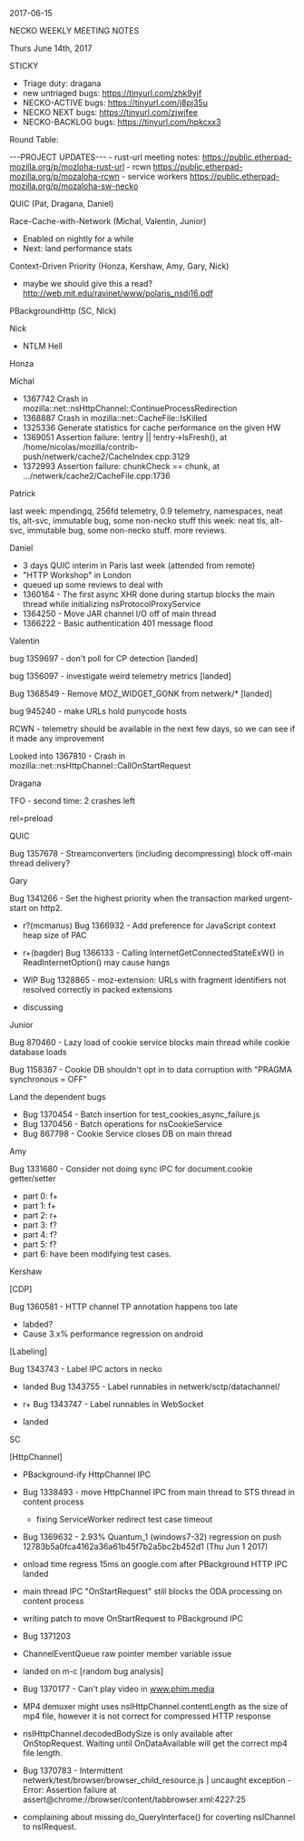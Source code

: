 2017-06-15

NECKO WEEKLY MEETING NOTES

Thurs June 14th, 2017

STICKY

- Triage duty: dragana
-  new untriaged bugs: https://tinyurl.com/zhk9yjf
- NECKO-ACTIVE bugs: https://tinyurl.com/j8pj35u
- NECKO NEXT bugs: https://tinyurl.com/zjwjfee
- NECKO-BACKLOG bugs:  https://tinyurl.com/hpkcxx3

Round Table:

---PROJECT UPDATES---
    - rust-url meeting notes: https://public.etherpad-mozilla.org/p/mozloha-rust-url
    - rcwn https://public.etherpad-mozilla.org/p/mozaloha-rcwn
    - service workers https://public.etherpad-mozilla.org/p/mozaloha-sw-necko

QUIC  (Pat, Dragana, Daniel)

Race-Cache-with-Network (Michal, Valentin, Junior)

- Enabled on nightly for a while
- Next: land performance stats

Context-Driven Priority  (Honza, Kershaw, Amy, Gary, Nick)

- maybe we should give this a read? http://web.mit.edu/ravinet/www/polaris_nsdi16.pdf

PBackgroundHttp (SC, NIck)

Nick

- NTLM Hell

Honza

Michal

- 1367742 Crash in mozilla::net::nsHttpChannel::ContinueProcessRedirection
- 1368887 Crash in mozilla::net::CacheFile::IsKilled
- 1325336 Generate statistics for cache performance on the given HW
- 1369051 Assertion failure: !entry || !entry->IsFresh(), at /home/nicolas/mozilla/contrib-push/netwerk/cache2/CacheIndex.cpp:3129
- 1372993 Assertion failure: chunkCheck == chunk, at …/netwerk/cache2/CacheFile.cpp:1736

Patrick

  last week: mpendingq, 256fd telemetry, 0.9 telemetry, namespaces, neat tls, alt-svc, immutable bug, some non-necko stuff
  this week: neat tls, alt-svc, immutable bug, some non-necko stuff. more reviews.

Daniel

  - 3 days QUIC interim in Paris last week (attended from remote)
  - "HTTP Workshop" in London
  - queued up some reviews to deal with
  - 1360164 - The first async XHR done during startup blocks the main thread while initializing nsProtocolProxyService
  - 1364250 - Move JAR channel I/O off of main thread
  - 1366222  - Basic authentication 401 message flood

Valentin

bug 1359697 - don't poll for CP detection [landed]

bug 1356097 - investigate weird telemetry metrics [landed]

Bug 1368549 - Remove MOZ_WIDGET_GONK from netwerk/* [landed]

bug 945240 - make URLs hold punycode hosts

RCWN - telemetry should be available in the next few days, so we can see if it made any improvement

Looked into 1367810 - Crash in mozilla::net::nsHttpChannel::CallOnStartRequest

Dragana

TFO - second time: 2 crashes left

rel=preload

QUIC

Bug 1357678 - Streamconverters (including decompressing) block off-main thread delivery?

Gary

Bug 1341266 - Set the highest priority when the transaction marked urgent-start on http2.

- r?(mcmanus)
Bug 1366932 - Add preference for JavaScript context heap size of PAC

- r+(bagder)
Bug 1366133 - Calling InternetGetConnectedStateExW() in ReadInternetOption() may cause hangs

- WIP
Bug 1328865 - moz-extension: URLs with fragment identifiers not resolved correctly in packed extensions

- discussing

Junior

Bug 870460 - Lazy load of cookie service blocks main thread while cookie database loads

Bug 1158387 - Cookie DB shouldn't opt in to data corruption with "PRAGMA synchronous = OFF"

Land the dependent bugs

* Bug 1370454 - Batch insertion for test_cookies_async_failure.js
* Bug 1370456 - Batch operations for nsCookieService
* Bug 867798 - Cookie Service closes DB on main thread

Amy

Bug 1331680 - Consider not doing sync IPC for document.cookie getter/setter

* part 0: f+
* part 1: f+
* part 2: r+
* part 3: f?
* part 4: f?
* part 5: f?
* part 6: have been modifying test cases.

Kershaw

[CDP]

Bug 1360581 - HTTP channel TP annotation happens too late

- labded?
- Cause 3.x% performance regression on android

[Labeling]

Bug 1343743 - Label IPC actors in necko

 - landed
 Bug 1343755 - Label runnables in netwerk/sctp/datachannel/
  - r+
Bug 1343747 - Label runnables in WebSocket

 - landed

SC

[HttpChannel]

- PBackground-ify HttpChannel IPC
 - Bug 1338493 - move HttpChannel IPC from main thread to STS thread in content process
   - fixing ServiceWorker redirect test case timeout
 - Bug 1369632 - 2.93% Quantum_1 (windows7-32) regression on push 12783b5a0fca4162a36a61b45f7b2a5bc2b452d1 (Thu Jun 1 2017)
  - onload time regress 15ms on google.com after PBackground HTTP IPC landed
  - main thread IPC "OnStartRequest" still blocks the ODA processing on content process
  - writing patch to move OnStartRequest to PBackground IPC
 - Bug 1371203
  - ChannelEventQueue raw pointer member variable issue
  - landed on m-c
[random bug analysis]

 - Bug 1370177 - Can't play video in www.phim.media
  - MP4 demuxer might uses nsIHttpChannel.contentLength as the size of mp4 file, however it is not correct for compressed HTTP response
  - nsIHttpChannel.decodedBodySize is only available after OnStopRequest. Waiting until OnDataAvailable will get the correct mp4 file length.
 - Bug 1370783 - Intermittent netwerk/test/browser/browser_child_resource.js | uncaught exception - Error: Assertion failure at assert@chrome://browser/content/tabbrowser.xml:4227:25
  - complaining about missing do_QueryInterface() for coverting nsIChannel to nsIRequest.
